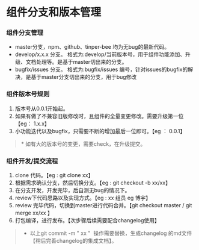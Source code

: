 # 组件分支和版本管理

### 组件分支管理

- master分支，npm、github、tinper-bee 均为无bug的最新代码。
- develop/x.x.x 分支。 格式为:develop/当前版本号，用于组件功能添加、升级、文档处理等。是基于master切出来的分支。
- bugfix/issues 分支。 格式为:bugfix/issues 编号，针对issues的bugfix的解决，是基于master分支切出来的分支，用于bug修改

### 组件版本号规则

1. 版本号从0.0.1开始起。
2. 如果有做了不兼容旧版修改时，且组件的全量变更修改。需要升级第一位【eg： 1.x.x】
3. 小功能迭代以及bugfix，只需要不断的增加最后一位即可。【eg ： 0.0.1】

>* 如有大的版本号的变更，需要check，在升级提交。

### 组件开发/提交流程

1. clone 代码。【eg : git clone xx】
2. 根据需求确认分支，然后切换分支。【eg : git checkout -b xx/xx】
3. 在分支开发，开发完毕，后自测无bug的情况下。
4. review下代码思路以及实现方式。【eg : xx 组员 eg 博宇】
5. review 完毕代码，切换到master进行代码合并。【git checkout master / git merge xx/xx 】
6. 打包编译，进行发布。【次步骤后续需要配合changelog使用】

>* 以上git commit -m " xx "  操作需要替换，生成changelog 的md文件【稍后完善changelog的集成文档】。
